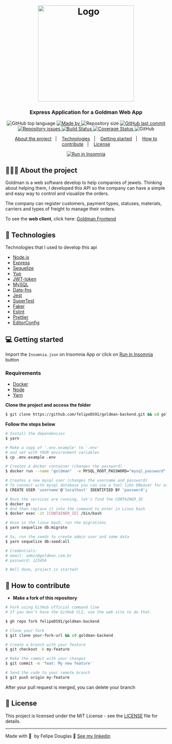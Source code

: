 <h1 align="center">
  <img
    alt="Logo"
    src="https://res.cloudinary.com/dixtjpk8s/image/upload/v1599651606/Goldman/logo_g6tawl.png" width="300px"
  />
</h1>

<h3 align="center">
  Express Application for a Goldman Web App
</h3>

<p align="center">
  <img alt="GitHub top language" src="https://img.shields.io/github/languages/top/felipeDS91/goldman-backend?color=%23fbc131">

  <a href="https://www.linkedin.com/in/felipe-douglas-dev/" target="_blank" rel="noopener noreferrer">
    <img alt="Made by" src="https://img.shields.io/badge/made%20by-felipe%20douglas-%23fbc131">
  </a>

  <img alt="Repository size" src="https://img.shields.io/github/repo-size/felipeDS91/goldman-backend?color=%23fbc131">

  <a href="https://github.com/felipeDS91/goldman-backend/commits/master">
    <img alt="GitHub last commit" src="https://img.shields.io/github/last-commit/felipeDS91/goldman-backend?color=%23fbc131">
  </a>

  <a href="https://github.com/felipeDS91/goldman-backend/issues">
    <img alt="Repository issues" src="https://img.shields.io/github/issues/felipeDS91/goldman-backend?color=%23fbc131">
  </a>

  <a href="https://travis-ci.com/felipeDS91/goldman-backend">
    <img alt="Build Status" src="https://travis-ci.com/felipeDS91/goldman-backend.svg?branch=master">
  </a>
  
  <a href='https://coveralls.io/github/felipeDS91/goldman-backend?branch=master'>
    <img src='https://coveralls.io/repos/github/felipeDS91/goldman-backend/badge.svg?branch=master' alt='Coverage Status' />
  </a>

  <img alt="GitHub" src="https://img.shields.io/github/license/felipeDS91/goldman-backend?color=%23fbc131">
</p>

<p align="center">
  <a href="#-about-the-project">About the project</a>&nbsp;&nbsp;&nbsp;|&nbsp;&nbsp;&nbsp;
  <a href="#-technologies">Technologies</a>&nbsp;&nbsp;&nbsp;|&nbsp;&nbsp;&nbsp;
  <a href="#-getting-started">Getting started</a>&nbsp;&nbsp;&nbsp;|&nbsp;&nbsp;&nbsp;
  <a href="#-how-to-contribute">How to contribute</a>&nbsp;&nbsp;&nbsp;|&nbsp;&nbsp;&nbsp;
  <a href="#-license">License</a>
</p>

<p id="insomniaButton" align="center">
  <a href="https://insomnia.rest/run/?label=Goldman&uri=https%3A%2F%2Fgithub.com%2FfelipeDS91%2Fgoldman-backend%2Fblob%2Fmaster%2FInsomnia.json" target="_blank">
    <img src="https://insomnia.rest/images/run.svg" alt="Run in Insomnia">
  </a>
</p>

## 👨🏻‍💻 About the project

Goldman is a web software develop to help companies of jewels. Thinking about helping them, I developed this API so the company can have a simple and easy way to control and visualize the orders.

The company can register customers, payment types, statuses, materials, carriers and types of freight to manage their orders.

To see the **web client**, click here: [Goldman Frontend](https://github.com/felipeDS91/goldman-frontend)<br />

## 🚀 Technologies

Technologies that I used to develop this api

- [Node.js](https://nodejs.org/en/)
- [Express](https://expressjs.com/pt-br/)
- [Sequelize](https://sequelize.org/v5/manual/getting-started.html)
- [Yup](https://github.com/jquense/yup)
- [JWT-token](https://jwt.io/)
- [MySQL](https://dev.mysql.com/doc/)
- [Date-fns](https://date-fns.org/)
- [Jest](https://jestjs.io/)
- [SuperTest](https://github.com/visionmedia/supertest)
- [Faker](https://www.npmjs.com/package/faker)
- [Eslint](https://eslint.org/)
- [Prettier](https://prettier.io/)
- [EditorConfig](https://editorconfig.org/)

## 💻 Getting started

Import the `Insomnia.json` on Insomnia App or click on [Run in Insomnia](#insomniaButton) button

### Requirements

- [Docker](https://www.docker.com/)
- [Node](https://nodejs.org/en/download/)
- [Yarn](https://classic.yarnpkg.com/en/docs/install#windows-stable)

**Clone the project and access the folder**

```bash
$ git clone https://github.com/felipeDS91/goldman-backend.git && cd goldman-backend
```

**Follow the steps below**

```bash
# Install the dependencies
$ yarn

# Make a copy of '.env.example' to '.env'
# and set with YOUR environment variables
$ cp .env.example .env

# Creates a docker container (changes the password)
$ docker run --name "goldman"  -e MYSQL_ROOT_PASSWORD="mysql_password" -p 3306:3306 -d mysql:5.7.30

# Creates a new mysql user (changes the username and password)
# To connect with mysql database you can use a tool like DBeaver for example
$ CREATE USER 'username'@'localhost' IDENTIFIED BY 'password';

# Once the services are running, let's find the CONTAINER_ID
$ docker ps
# And then replace it into the command to enter in Linux bash
$ docker exec -it [CONTAINER_ID] /bin/bash

# Once in the linux bash, run the migrations
$ yarn sequelize db:migrate

# So, run the seeds to create admin user and some data
$ yarn sequelize db:seed:all

# Credentials:
# email: admin@goldman.com.br
# password: 123456

# Well done, project is started!
```

## 🤔 How to contribute

- **Make a fork of this repository**

```bash
# Fork using GitHub official command line
# If you don't have the GitHub CLI, use the web site to do that.

$ gh repo fork felipeDS91/goldman-backend
```

```bash
# Clone your fork
$ git clone your-fork-url && cd goldman-backend

# Create a branch with your feature
$ git checkout -b my-feature

# Make the commit with your changes
$ git commit -m 'feat: My new feature'

# Send the code to your remote branch
$ git push origin my-feature
```

After your pull request is merged, you can delete your branch

## 📝 License

This project is licensed under the MIT License - see the [LICENSE](LICENSE) file for details.

---

Made with 💜&nbsp; by Felipe Douglas 👋 [See my linkedin](https://www.linkedin.com/in/felipe-douglas-dev/)
